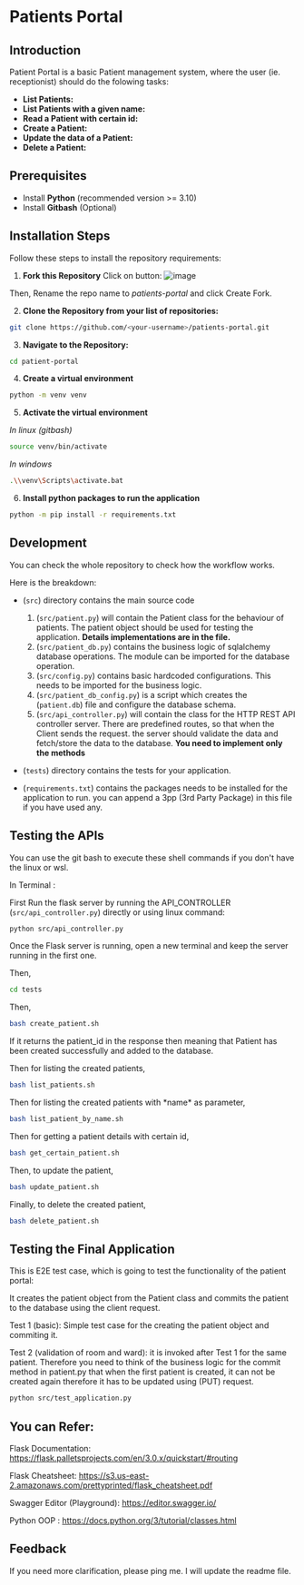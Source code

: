 # Patients Portal

## Introduction

Patient Portal is a basic Patient management system, where the user (ie. receptionist) should do the folowing tasks:
- **List Patients:**
- **List Patients with a given name:**
- **Read a Patient with certain id:**
- **Create a Patient:**
- **Update the data of a Patient:**
- **Delete a Patient:**

## Prerequisites

- Install **Python** (recommended version >= 3.10)
- Install **Gitbash** (Optional)

## Installation Steps

Follow these steps to install the repository requirements:

1. **Fork this Repository**
Click on button:
![image](https://github.com/amhkhowaja/patients-portal-for-students/assets/63882136/be42fa88-157b-44b8-a1f4-31a2083dd983)

Then,
Rename the repo name to *patients-portal* and click Create Fork.

2. **Clone the Repository from your list of repositories:**

```bash
git clone https://github.com/<your-username>/patients-portal.git
```

3. **Navigate to the Repository:**
```bash
cd patient-portal
```

4. **Create a virtual environment**
```bash
python -m venv venv
```

5. **Activate the virtual environment**

*In linux (gitbash)*

```bash
source venv/bin/activate
```

*In windows*
```bash
.\\venv\Scripts\activate.bat
```

6. **Install python packages to run the application**
```bash
python -m pip install -r requirements.txt
```

## Development

You can check the whole repository to check how the workflow works.

Here is the breakdown:

- (`src`) directory contains the main source code
    1. (`src/patient.py`) will contain the Patient class for the behaviour of patients. The patient object should be used for testing the application. 
    **Details implementations are in the file.**
    2. (`src/patient_db.py`) contains the business logic of sqlalchemy database operations. The module can be imported for the database operation.
    3. (`src/config.py`) contains basic hardcoded configurations. This needs to be imported for the business logic.
    4. (`src/patient_db_config.py`) is a script which creates the (`patient.db`) file and configure the database schema.
    5. (`src/api_controller.py`) will contain the class for the HTTP REST API controller server. There are predefined routes, so that when the Client sends the request. the server should validate the data and fetch/store the data to the database.
    **You need to implement only the methods**

- (`tests`) directory contains the tests for your application.

- (`requirements.txt`) contains the packages needs to be installed for the application to run. you can append a 3pp (3rd Party Package) in this file if you have used any.

## Testing the APIs
You can use the git bash to execute these shell commands if you don't have the linux or wsl.

In Terminal :

First Run the flask server by running the API_CONTROLLER (`src/api_controller.py`) directly or using linux command:
```bash
python src/api_controller.py
```
Once the Flask server is running, open a new terminal and keep the server running in the first one.

Then,
```bash
cd tests
```

Then,
```bash
bash create_patient.sh
```

If it returns the patient_id in the response then meaning that Patient has been created successfully and added to the database.

Then for listing the created patients,
```bash
bash list_patients.sh
```

Then for listing the created patients with \*name\* as parameter,
```bash
bash list_patient_by_name.sh
```

Then for getting a patient details with certain id,
```bash
bash get_certain_patient.sh
```

Then, to update the patient,
```bash
bash update_patient.sh
```

Finally, to delete the created patient,
```bash
bash delete_patient.sh
```
## Testing the Final Application
This is E2E test case, which is going to test the functionality of the patient portal:

It creates the patient object from the Patient class and commits the patient to the database using the client request.

Test 1 (basic):
Simple test case for the creating the patient object and commiting it.

Test 2 (validation of room and ward):
it is invoked after Test 1 for the same patient. Therefore you need to think of the business logic for the commit method in patient.py that when the first patient is created, it can not be created again therefore it has to be updated using (PUT) request. 

```bash
python src/test_application.py
```

## You can Refer:

Flask Documentation: https://flask.palletsprojects.com/en/3.0.x/quickstart/#routing

Flask Cheatsheet: https://s3.us-east-2.amazonaws.com/prettyprinted/flask_cheatsheet.pdf

Swagger Editor (Playground): https://editor.swagger.io/

Python OOP : https://docs.python.org/3/tutorial/classes.html


## Feedback

If you need more clarification, please ping me. I will update the readme file.